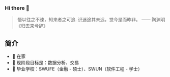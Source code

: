 ### Hi there 👋

<!--
**koreQAQ/koreQAQ** is a ✨ _special_ ✨ repository because its `README.md` (this file) appears on your GitHub profile.

Here are some ideas to get you started:

- 🔭 I’m currently working on ...
- 🌱 I’m currently learning ...
- 👯 I’m looking to collaborate on ...
- 🤔 I’m looking for help with ...
- 💬 Ask me about ...
- 📫 How to reach me: ...
- 😄 Pronouns: ...
- ⚡ Fun fact: ...
-->
> 悟以往之不谏，知来者之可追.
> 识迷途其未远，觉今是而昨非。
> 			  —— 陶渊明·《归去来兮辞》

## 简介
- 🔭  在家
- 🌱  现阶段目标是：数据分析、交易
- 🏫  毕业学校：SWUFE（金融 - 硕士）、SWUN（软件工程 - 学士）

